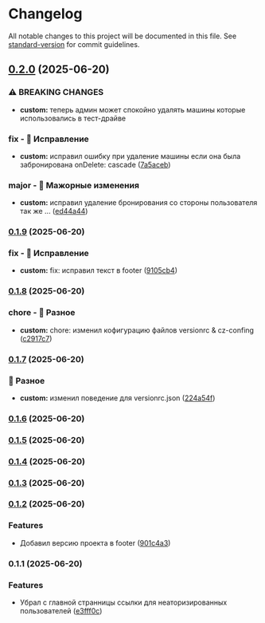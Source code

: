 # Changelog

All notable changes to this project will be documented in this file. See [standard-version](https://github.com/conventional-changelog/standard-version) for commit guidelines.

## [0.2.0](https://github.com/m1rxcle/Mira-Rent/compare/v0.1.9...v0.2.0) (2025-06-20)


### ⚠ BREAKING CHANGES

* **custom:** теперь админ может спокойно удалять машины которые использовались в тест-драйве

### fix - 🐛 Исправление

* **custom:** исправил ошибку при удаление машины если она была забронирована onDelete: cascade ([7a5aceb](https://github.com/m1rxcle/Mira-Rent/commit/7a5acebddf94e79767335e204e7d946a43945306))


### major - 🧨 Мажорные изменения

* **custom:** исправил удаление бронирования со стороны пользователя так же ... ([ed44a44](https://github.com/m1rxcle/Mira-Rent/commit/ed44a448b5a6c3875bda056a381ad91d237bef24))

### [0.1.9](https://github.com/m1rxcle/Mira-Rent/compare/v0.1.8...v0.1.9) (2025-06-20)


### fix - 🐛 Исправление

* **custom:** fix: исправил текст в footer ([9105cb4](https://github.com/m1rxcle/Mira-Rent/commit/9105cb47bf7e409b7af4c104c74ec00953731746))

### [0.1.8](https://github.com/m1rxcle/Mira-Rent/compare/v0.1.7...v0.1.8) (2025-06-20)


### chore - 🔧 Разное

* **custom:** chore: изменил кофигурацию файлов versionrc \& cz-confing ([c2917c7](https://github.com/m1rxcle/Mira-Rent/commit/c2917c7c51828031c07d935eb27013ce5ecd14b0))

### [0.1.7](https://github.com/m1rxcle/Mira-Rent/compare/v0.1.6...v0.1.7) (2025-06-20)


### 🔧 Разное

* **custom:** изменил поведение для versionrc.json ([224a54f](https://github.com/m1rxcle/Mira-Rent/commit/224a54f1ce3d2c5c9b54c8a277ea92769a3b0e30))

### [0.1.6](https://github.com/m1rxcle/Mira-Rent/compare/v0.1.5...v0.1.6) (2025-06-20)

### [0.1.5](https://github.com/m1rxcle/Mira-Rent/compare/v0.1.4...v0.1.5) (2025-06-20)

### [0.1.4](https://github.com/m1rxcle/Mira-Rent/compare/v0.1.3...v0.1.4) (2025-06-20)

### [0.1.3](https://github.com/m1rxcle/Mira-Rent/compare/v0.1.2...v0.1.3) (2025-06-20)

### [0.1.2](https://github.com/m1rxcle/Mira-Rent/compare/v0.1.1...v0.1.2) (2025-06-20)


### Features

* Добавил версию проекта в footer ([901c4a3](https://github.com/m1rxcle/Mira-Rent/commit/901c4a3c0acb5bca90043a1d1d6a7f72162a32ee))

### 0.1.1 (2025-06-20)


### Features

* Убрал с главной странницы ссылки для неаторизированных пользователей ([e3fff0c](https://github.com/m1rxcle/Mira-Rent/commit/e3fff0cd8d416815614ad647d14969342661b38f))
